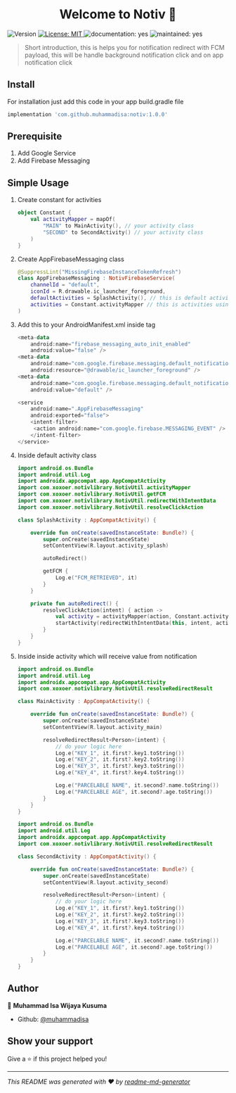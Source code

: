 <h1 align="center">Welcome to Notiv 👋</h1>
<p>
  <img alt="Version" src="https://img.shields.io/badge/version-1.0.0-blue.svg?cacheSeconds=2592000" />
  <a href="#" target="_blank">
    <img alt="License: MIT" src="https://img.shields.io/badge/License-MIT-yellow.svg" />
  </a>
  <img alt="documentation: yes" src="https://img.shields.io/badge/Documentation-Yes-green.svg" />
  <img alt="maintained: yes" src="https://img.shields.io/badge/Maintained-Yes-green.svg" />
</p>



> Short introduction, this is helps you for notification redirect with FCM payload, this will be handle background notification click and on app notification click

## Install

For installation just add this code in your app build.gradle file

```groovy
implementation 'com.github.muhammadisa:notiv:1.0.0'
```

## Prerequisite

1. Add Google Service
2. Add Firebase Messaging

## Simple Usage

1. Create constant for activities

   ```kotlin
   object Constant {
       val activityMapper = mapOf(
           "MAIN" to MainActivity(), // your activity class
           "SECOND" to SecondActivity() // your activity class
       )
   }
   ```
   
2. Create AppFirebaseMessaging class

   ```kotlin
   @SuppressLint("MissingFirebaseInstanceTokenRefresh")
   class AppFirebaseMessaging : NotivFirebaseService(
       channelId = "default",
       iconId = R.drawable.ic_launcher_foreground,
       defaultActivities = SplashActivity(), // this is default activity
       activities = Constant.activityMapper // this is activities using map
   )
   ```
   
3. Add this to your AndroidManifest.xml inside <application> tag

   ```kotlin
   <meta-data
       android:name="firebase_messaging_auto_init_enabled"
       android:value="false" />
   <meta-data
       android:name="com.google.firebase.messaging.default_notification_icon"
       android:resource="@drawable/ic_launcher_foreground" />
   <meta-data
       android:name="com.google.firebase.messaging.default_notification_channel_id"
       android:value="default" />
   
   <service
       android:name=".AppFirebaseMessaging"
       android:exported="false">
       <intent-filter>
   	    <action android:name="com.google.firebase.MESSAGING_EVENT" />
       </intent-filter>
   </service>
   ```

   

4. Inside default activity class

   ```kotlin
   import android.os.Bundle
   import android.util.Log
   import androidx.appcompat.app.AppCompatActivity
   import com.xoxoer.notivlibrary.NotivUtil.activityMapper
   import com.xoxoer.notivlibrary.NotivUtil.getFCM
   import com.xoxoer.notivlibrary.NotivUtil.redirectWithIntentData
   import com.xoxoer.notivlibrary.NotivUtil.resolveClickAction
   
   class SplashActivity : AppCompatActivity() {
   
       override fun onCreate(savedInstanceState: Bundle?) {
           super.onCreate(savedInstanceState)
           setContentView(R.layout.activity_splash)
   
           autoRedirect()
   
           getFCM {
               Log.e("FCM_RETRIEVED", it)
           }
       }
   
       private fun autoRedirect() {
           resolveClickAction(intent) { action ->
               val activity = activityMapper(action, Constant.activityMapper)
               startActivity(redirectWithIntentData(this, intent, activity))
           }
       }
   }
   ```

5. Inside inside activity which will receive value from notification

   ```kotlin
   import android.os.Bundle
   import android.util.Log
   import androidx.appcompat.app.AppCompatActivity
   import com.xoxoer.notivlibrary.NotivUtil.resolveRedirectResult
   
   class MainActivity : AppCompatActivity() {
   
       override fun onCreate(savedInstanceState: Bundle?) {
           super.onCreate(savedInstanceState)
           setContentView(R.layout.activity_main)
   
           resolveRedirectResult<Person>(intent) {
               // do your logic here
               Log.e("KEY_1", it.first?.key1.toString())
               Log.e("KEY_2", it.first?.key2.toString())
               Log.e("KEY_3", it.first?.key3.toString())
               Log.e("KEY_4", it.first?.key4.toString())
   
               Log.e("PARCELABLE NAME", it.second?.name.toString())
               Log.e("PARCELABLE AGE", it.second?.age.toString())
           }
       }
   }
   ```

   

   ```kotlin
   import android.os.Bundle
   import android.util.Log
   import androidx.appcompat.app.AppCompatActivity
   import com.xoxoer.notivlibrary.NotivUtil.resolveRedirectResult
   
   class SecondActivity : AppCompatActivity() {
   
       override fun onCreate(savedInstanceState: Bundle?) {
           super.onCreate(savedInstanceState)
           setContentView(R.layout.activity_second)
   
           resolveRedirectResult<Person>(intent) {
               // do your logic here
               Log.e("KEY_1", it.first?.key1.toString())
               Log.e("KEY_2", it.first?.key2.toString())
               Log.e("KEY_3", it.first?.key3.toString())
               Log.e("KEY_4", it.first?.key4.toString())
   
               Log.e("PARCELABLE NAME", it.second?.name.toString())
               Log.e("PARCELABLE AGE", it.second?.age.toString())
           }
       }
   }
   ```

## Author

👤 **Muhammad Isa Wijaya Kusuma**

* Github: [@muhammadisa](https://github.com/muhammadisa)

## Show your support

Give a ⭐️ if this project helped you!

***
_This README was generated with ❤️ by [readme-md-generator](https://github.com/kefranabg/readme-md-generator)_

